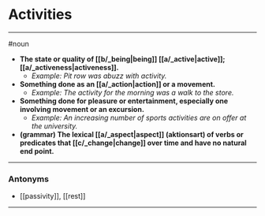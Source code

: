 # Activities
---
#noun
- **The state or quality of [[b/_being|being]] [[a/_active|active]]; [[a/_activeness|activeness]].**
	- _Example: Pit row was abuzz with activity._
- **Something done as an [[a/_action|action]] or a movement.**
	- _Example: The activity for the morning was a walk to the store._
- **Something done for pleasure or entertainment, especially one involving movement or an excursion.**
	- _Example: An increasing number of sports activities are on offer at the university._
- **(grammar) The lexical [[a/_aspect|aspect]] (aktionsart) of verbs or predicates that [[c/_change|change]] over time and have no natural end point.**
---
### Antonyms
- [[passivity]], [[rest]]
---
